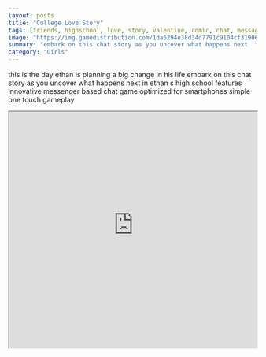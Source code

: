 ```yaml
---
layout: posts
title: "College Love Story"
tags: [friends, highschool, love, story, valentine, comic, chat, message, free, online, games, oyna, game, free, games, play, play, games]
image: "https://img.gamedistribution.com/1da6294e38d34d7791c9104cf319068a-1280x550.jpeg"
summary: "embark on this chat story as you uncover what happens next  free online games oyna game free games play play games"
category: "Girls"
---
```


this is the day ethan is planning a big change in his life embark on this chat story as you uncover what happens next in ethan s high school features innovative messenger based chat game optimized for smartphones simple one touch gameplay

<iframe width="100%" height="480px;" src="https://html5.gamedistribution.com/1da6294e38d34d7791c9104cf319068a/"></iframe>